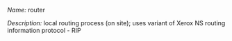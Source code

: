 _Name:_ router

_Description:_ local routing process (on site); uses variant of Xerox NS routing information protocol - RIP

